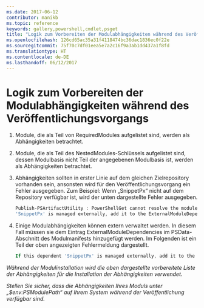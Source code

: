 ```yaml
---
ms.date: 2017-06-12
contributor: manikb
ms.topic: reference
keywords: gallery,powershell,cmdlet,psget
title: "Logik zum Vorbereiten der Modulabhängigkeiten während des Veröffentlichungsvorgangs | MSDN"
ms.openlocfilehash: 126cd65ac35a31f4118474bc36dac1836ec0f22e
ms.sourcegitcommit: 75f70c7df01eea5e7a2c16f9a3ab1dd437a1f8fd
ms.translationtype: HT
ms.contentlocale: de-DE
ms.lasthandoff: 06/12/2017
---
```

<a id="logic-for-preparing-the-module-dependencies-during-publish-operation" class="xliff"></a>
# Logik zum Vorbereiten der Modulabhängigkeiten während des Veröffentlichungsvorgangs
1.  Module, die als Teil von RequiredModules aufgelistet sind, werden als Abhängigkeiten betrachtet.
2.  Module, die als Teil des NestedModules-Schlüssels aufgelistet sind, dessen Modulbasis nicht Teil der angegebenen Modulbasis ist, werden als Abhängigkeiten betrachtet.

3.  Abhängigkeiten sollten in erster Linie auf dem gleichen Zielrepository vorhanden sein, ansonsten wird für den Veröffentlichungsvorgang ein Fehler ausgegeben.
    Zum Beispiel: Wenn „SnippetPx“ nicht auf dem Repository verfügbar ist, wird der unten dargestellte Fehler ausgegeben.
    ```powershell
    Publish-PSArtifactUtility : PowerShellGet cannot resolve the module dependency 'SnippetPx' of the module 'TypePx' on the repository 'LocalRepo'. Verify that the dependent module 'SnippetPx' is available in the repository 'LocalRepo'. If this dependent
    'SnippetPx' is managed externally, add it to the ExternalModuleDependencies entry in the PSData section of the module manifest.
    ```
4.  Einige Modulabhängigkeiten können extern verwaltet werden. In diesem Fall müssen sie dem Eintrag ExternalModuleDependencies im PSData-Abschnitt des Modulmanifests hinzugefügt werden.
    Im Folgenden ist ein Teil der oben angezeigten Fehlermeldung dargestellt.
    ```powershell
    If this dependent 'SnippetPx' is managed externally, add it to the ExternalModuleDependencies entry in the PSData section of the module manifest.
    ```

*Während der Modulinstallation wird die oben dargestellte vorbereitete Liste der Abhängigkeiten für die Installation der Abhängigkeiten verwendet.*

*Stellen Sie sicher, dass die Abhängigkeiten Ihres Moduls unter „$env:PSModulePath“ auf Ihrem System während der Veröffentlichung verfügbar sind.*

